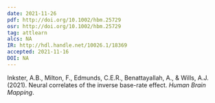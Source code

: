 ```yaml
---
date: 2021-11-26
pdf: http://doi.org/10.1002/hbm.25729 
osr: http://doi.org/10.1002/hbm.25729 
tag: attlearn
alcs: NA
IR: http://hdl.handle.net/10026.1/18369
accepted: 2021-11-16
DOI: NA
---
```


Inkster, A.B., Milton, F., Edmunds, C.E.R., Benattayallah, A., & Wills, A.J. (2021). Neural correlates of the inverse base-rate effect. _Human Brain Mapping_.





